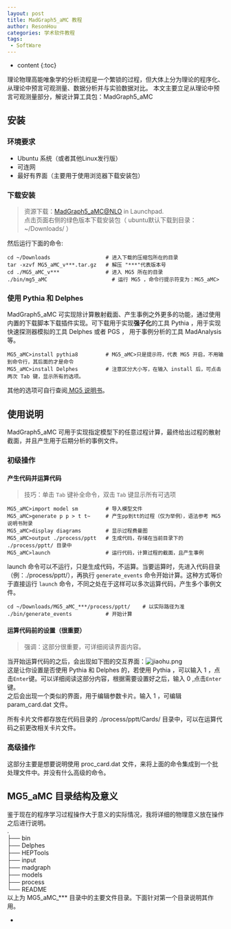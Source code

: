 ```yaml
---
layout: post
title: MadGraph5_aMC 教程
author: ResonHou
categories: 学术软件教程
tags:
 - SoftWare
---
```


* content
{:toc}

理论物理高能唯象学的分析流程是一个繁锁的过程，但大体上分为理论的程序化、从理论中预言可观测量、数据分析并与实验数据对比。
本文主要立足从理论中预言可观测量部分，解说计算工具包：MadGraph5_aMC
<!--more-->
## 安装

### 环境要求
- Ubuntu 系统（或者其他Linux发行版）
- 可连网
- 最好有界面（主要用于使用浏览器下载安装包）

### 下载安装
> 资源下载：[MadGraph5_aMC@NLO](https://launchpad.net/mg5amcnlo) in Launchpad.  
> 点击页面右侧的绿色版本下载安装包（ ubuntu默认下载到目录：~/Downloads/ ）  

然后运行下面的命令:  

```
cd ~/Downloads                  # 进入下载的压缩包所在的目录
tar -xzvf MG5_aMC_v***.tar.gz   # 解压 "***"代表版本号
cd ./MG5_aMC_v***               # 进入 MG5 所在的目录
./bin/mg5_aMC                     # 运行 MG5 ，命令行提示符变为：MG5_aMC>
```

### 使用 Pythia 和 Delphes
MadGraph5_aMC 可实现除计算散射截面、产生事例之外更多的功能，通过使用内置的下载脚本下载插件实现。可下载用于实现**强子化**的工具 Pythia ，用于实现快速探测器模拟的工具 Delphes 或者 PGS ， 用于事例分析的工具 MadAnalysis 等。
```
MG5_aMC>install pythia8         # MG5_aMC>只是提示符，代表 MG5 开启，不用输到命令行，其后面的才是命令
MG5_aMC>install Delphes         # 注意区分大小写，在输入 install 后，可点击两次 Tab 键，显示所有的选项。
```
其他的选项可自行查阅[ MG5 说明书](https://arxiv.org/abs/1405.0301v2)。

## 使用说明
MadGraph5_aMC 可用于实现指定模型下的任意过程计算，最终给出过程的散射截面，并且产生用于后期分析的事例文件。  
### 初级操作

#### 产生代码并运算代码
> 技巧：单击 `Tab` 键补全命令，双击 `Tab` 键显示所有可选项
```
MG5_aMC>import model sm         # 导入模型文件
MG5_aMC>generate p p > t t~     # 产生pp到tt的过程（仅为举例），语法参考 MG5 说明书附录
MG5_aMC>display diagrams        # 显示过程费曼图
MG5_aMC>output ./process/pptt   # 生成代码，存储在当前目录下的 ./process/pptt/ 目录中
MG5_aMC>launch                  # 运行代码，计算过程的截面，且产生事例
```
launch 命令可以不运行，只是生成代码，不运算。当要运算时，先进入代码目录（例：./process/pptt/），再执行 `generate_events` 命令开始计算。这种方式等价于直接运行 `launch` 命令，不同之处在于这样可以多次运算代码，产生多个事例文件。
```
cd ~/Downloads/MG5_aMC_***/process/pptt/    # 以实际路径为准
./bin/generate_events           # 开始计算
```
#### 运算代码前的设置（很重要）
> 强调：这部分很重要，可详细阅读界面内容。

当开始运算代码的之后，会出现如下图的交互界面：![jiaohu.png](https://i.loli.net/2018/05/05/5aedc3746933d.png)  
这是让你设置是否使用 Pythia 和 Delphes 的，若使用 Pythia ，可以输入 1 ，点击`Enter`键。可以详细阅读这部分内容，根据需要设置好之后，输入 0 ,点击`Enter`键。  
之后会出现一个类似的界面，用于编辑参数卡片。输入 1 ，可编辑 param_card.dat 文件。

所有卡片文件都存放在代码目录的 ./process/pptt/Cards/ 目录中，可以在运算代码之前更改相关卡片文件。

### 高级操作
这部分主要是想要说明使用 proc_card.dat 文件，来将上面的命令集成到一个批处理文件中。并没有什么高级的命令。

## MG5_aMC 目录结构及意义
鉴于现在的程序学习过程操作大于意义的实际情况，我将详细的物理意义放在操作之后进行说明。  
.  
├── bin  
├── Delphes  
├── HEPTools  
├── input  
├── madgraph  
├── models  
├── process  
└── README  
以上为 MG5_aMC_*** 目录中的主要文件目录。下面针对第一个目录说明其作用。

* 
